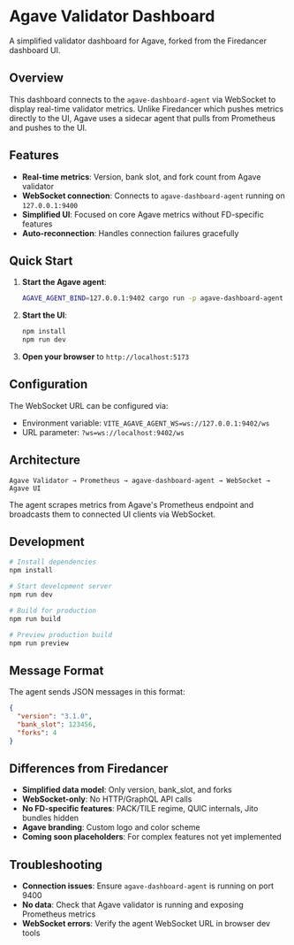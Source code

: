 # Agave Validator Dashboard

A simplified validator dashboard for Agave, forked from the Firedancer dashboard UI.

## Overview

This dashboard connects to the `agave-dashboard-agent` via WebSocket to display real-time validator metrics. Unlike Firedancer which pushes metrics directly to the UI, Agave uses a sidecar agent that pulls from Prometheus and pushes to the UI.

## Features

- **Real-time metrics**: Version, bank slot, and fork count from Agave validator
- **WebSocket connection**: Connects to `agave-dashboard-agent` running on `127.0.0.1:9400`
- **Simplified UI**: Focused on core Agave metrics without FD-specific features
- **Auto-reconnection**: Handles connection failures gracefully

## Quick Start

1. **Start the Agave agent**:

   ```bash
   AGAVE_AGENT_BIND=127.0.0.1:9402 cargo run -p agave-dashboard-agent
   ```

2. **Start the UI**:

   ```bash
   npm install
   npm run dev
   ```

3. **Open your browser** to `http://localhost:5173`

## Configuration

The WebSocket URL can be configured via:

- Environment variable: `VITE_AGAVE_AGENT_WS=ws://127.0.0.1:9402/ws`
- URL parameter: `?ws=ws://localhost:9402/ws`

## Architecture

```
Agave Validator → Prometheus → agave-dashboard-agent → WebSocket → Agave UI
```

The agent scrapes metrics from Agave's Prometheus endpoint and broadcasts them to connected UI clients via WebSocket.

## Development

```bash
# Install dependencies
npm install

# Start development server
npm run dev

# Build for production
npm run build

# Preview production build
npm run preview
```

## Message Format

The agent sends JSON messages in this format:

```json
{
  "version": "3.1.0",
  "bank_slot": 123456,
  "forks": 4
}
```

## Differences from Firedancer

- **Simplified data model**: Only version, bank_slot, and forks
- **WebSocket-only**: No HTTP/GraphQL API calls
- **No FD-specific features**: PACK/TILE regime, QUIC internals, Jito bundles hidden
- **Agave branding**: Custom logo and color scheme
- **Coming soon placeholders**: For complex features not yet implemented

## Troubleshooting

- **Connection issues**: Ensure `agave-dashboard-agent` is running on port 9400
- **No data**: Check that Agave validator is running and exposing Prometheus metrics
- **WebSocket errors**: Verify the agent WebSocket URL in browser dev tools
